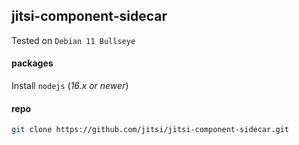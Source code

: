 ## jitsi-component-sidecar

Tested on `Debian 11 Bullseye`

#### packages

Install `nodejs` (_16.x or newer_)

#### repo

```bash
git clone https://github.com/jitsi/jitsi-component-sidecar.git
```

